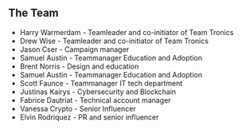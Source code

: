 ## The Team
* Harry Warmerdam - Teamleader and co-initiator of Team Tronics
* Drew Wise - Teamleader and co-initiator of Team Tronics
* Jason Cser - Campaign manager
* Samuel Austin - Teammanager Education and Adoption
* Brent Norris - Design and education
* Samuel Austin - Teammanager Education and Adoption
* Scott Faunce - Teammanager IT tech department
* Justinas Kairys - Cybersecurity and Blockchain
* Fabrice Dautriat - Technical account manager
* Vanessa Crypto - Senior Influencer
* Elvin Rodriquez - PR and senior influencer




